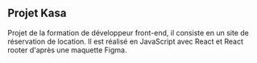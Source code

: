 ## Projet Kasa

Projet de la formation de développeur front-end, il consiste en un site de réservation de location. Il est réalisé en JavaScript avec React et React rooter d'après une maquette Figma.
